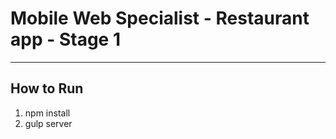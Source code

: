 # Mobile Web Specialist - Restaurant app - Stage 1
---

## How to Run
1. npm install
2. gulp server
